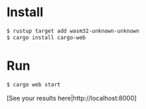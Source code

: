# Install
```bash
$ rustup target add wasm32-unknown-unknown
$ cargo install cargo-web
```

# Run
```bash
$ cargo web start
```
[See your results here|http://localhost:8000]
